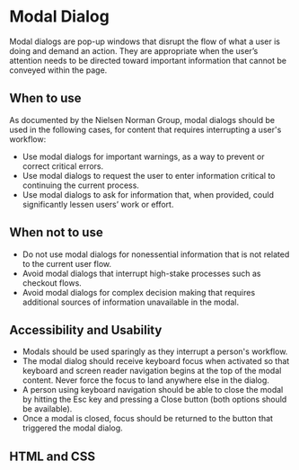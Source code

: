 # Modal Dialog
Modal dialogs are pop-up windows that disrupt the flow of what a user is doing and demand an action. They are appropriate when the user’s attention needs to be directed toward important information that cannot be conveyed within the page.

## When to use
As documented by the Nielsen Norman Group, modal dialogs should be used in the following cases, for content that requires interrupting a user's workflow:
- Use modal dialogs for important warnings, as a way to prevent or correct critical errors.
- Use modal dialogs to request the user to enter information critical to continuing the current process.
- Use modal dialogs to ask for information that, when provided, could significantly lessen users’ work or effort.

## When not to use
- Do not use modal dialogs for nonessential information that is not related to the current user flow.
- Avoid modal dialogs that interrupt high-stake processes such as checkout flows.
- Avoid modal dialogs for complex decision making that requires additional sources of information unavailable in the modal.

## Accessibility and Usability
- Modals should be used sparingly as they interrupt a person's workflow. 
- The modal dialog should receive keyboard focus when activated so that keyboard and screen reader navigation begins at the top of the modal content. Never force the focus to land anywhere else in the dialog.
- A person using keyboard navigation should be able to close the modal by  hitting the Esc key and pressing a Close button (both options should be available).
- Once a modal is closed, focus should be returned to the button that triggered the modal dialog.

## HTML and CSS
